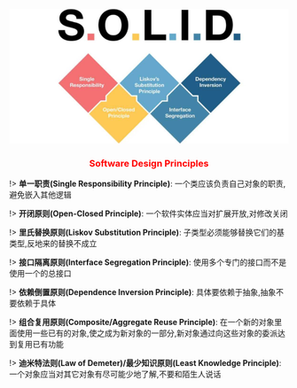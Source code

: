 <center>

![Jdk](../../media/solid.png ':size=20%')

### <font color=red>Software Design Principles</font> <!-- {docsify-ignore} -->
</center>

!> **单一职责(Single Responsibility Principle)**: 一个类应该负责自己对象的职责,避免嵌入其他逻辑

!> **开闭原则(Open-Closed Principle)**: 一个软件实体应当对扩展开放,对修改关闭

!> **里氏替换原则(Liskov Substitution Principle)**: 子类型必须能够替换它们的基类型,反地来的替换不成立

!> **接口隔离原则(Interface Segregation Principle)**: 使用多个专门的接口而不是使用一个的总接口

!> **依赖倒置原则(Dependence Inversion Principle)**: 具体要依赖于抽象,抽象不要依赖于具体

!> **组合复用原则(Composite/Aggregate Reuse Principle)**: 在一个新的对象里面使用一些已有的对象,使之成为新对象的一部分,新对象通过向这些对象的委派达到复用已有功能

!> **迪米特法则(Law of Demeter)/最少知识原则(Least Knowledge Principle)**: 一个对象应当对其它对象有尽可能少地了解,不要和陌生人说话